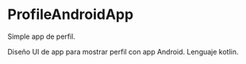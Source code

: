 # ProfileAndroidApp

Simple app de perfil.

Diseño UI de app para mostrar perfil con app Android. Lenguaje kotlin.
